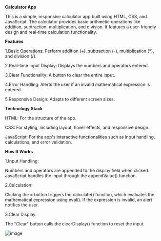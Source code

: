 **Calculator App**

This is a simple, responsive calculator app built using HTML, CSS, and JavaScript. The calculator provides basic arithmetic operations like addition, subtraction, multiplication, and division. It features a user-friendly design and real-time calculation functionality.

**Features**

1.Basic Operations: Perform addition (+), subtraction (-), multiplication (*), and division (/).

2.Real-time Input Display: Displays the numbers and operators entered.

3.Clear Functionality: A button to clear the entire input.

4.Error Handling: Alerts the user if an invalid mathematical expression is entered.

5.Responsive Design: Adapts to different screen sizes.


**Technology Stack**

HTML: For the structure of the app.

CSS: For styling, including layout, hover effects, and responsive design.

JavaScript: For the app's interactive functionalities such as input handling, calculations, and error validation.


**How It Works**

1.Input Handling:

Numbers and operators are appended to the display field when clicked.
JavaScript handles the input through the appendValue() function.

2.Calculation:

Clicking the = button triggers the calculate() function, which evaluates the mathematical expression using eval().
If the expression is invalid, an alert notifies the user.

3.Clear Display:

The "Clear" button calls the clearDisplay() function to reset the input.


![image](https://github.com/user-attachments/assets/cbecb701-8829-4314-a5fc-730caf552e07)
